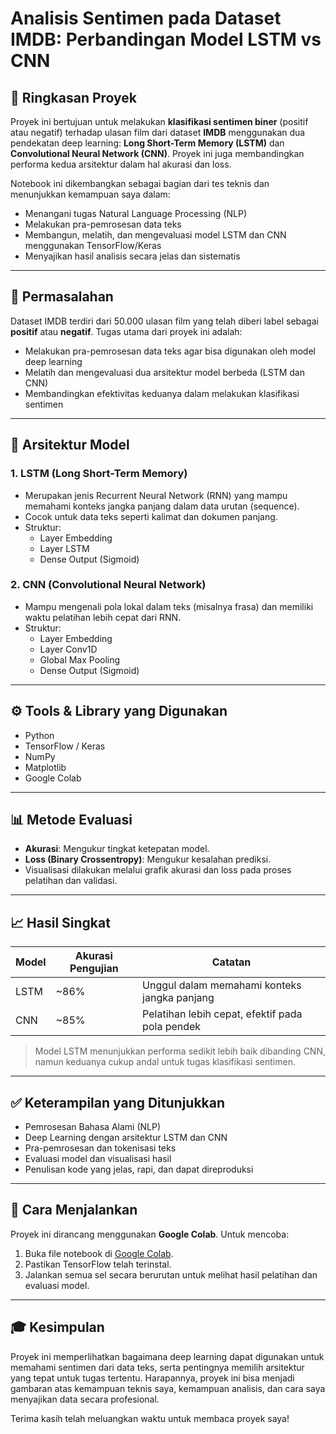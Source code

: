 # Analisis Sentimen pada Dataset IMDB: Perbandingan Model LSTM vs CNN

## 📌 Ringkasan Proyek

Proyek ini bertujuan untuk melakukan **klasifikasi sentimen biner** (positif atau negatif) terhadap ulasan film dari dataset **IMDB** menggunakan dua pendekatan deep learning: **Long Short-Term Memory (LSTM)** dan **Convolutional Neural Network (CNN)**. Proyek ini juga membandingkan performa kedua arsitektur dalam hal akurasi dan loss.

Notebook ini dikembangkan sebagai bagian dari tes teknis dan menunjukkan kemampuan saya dalam:
- Menangani tugas Natural Language Processing (NLP)
- Melakukan pra-pemrosesan data teks
- Membangun, melatih, dan mengevaluasi model LSTM dan CNN menggunakan TensorFlow/Keras
- Menyajikan hasil analisis secara jelas dan sistematis

---

## 🎯 Permasalahan

Dataset IMDB terdiri dari 50.000 ulasan film yang telah diberi label sebagai **positif** atau **negatif**. Tugas utama dari proyek ini adalah:
- Melakukan pra-pemrosesan data teks agar bisa digunakan oleh model deep learning
- Melatih dan mengevaluasi dua arsitektur model berbeda (LSTM dan CNN)
- Membandingkan efektivitas keduanya dalam melakukan klasifikasi sentimen

---

## 🧠 Arsitektur Model

### 1. LSTM (Long Short-Term Memory)
- Merupakan jenis Recurrent Neural Network (RNN) yang mampu memahami konteks jangka panjang dalam data urutan (sequence).
- Cocok untuk data teks seperti kalimat dan dokumen panjang.
- Struktur:
  - Layer Embedding
  - Layer LSTM
  - Dense Output (Sigmoid)

### 2. CNN (Convolutional Neural Network)
- Mampu mengenali pola lokal dalam teks (misalnya frasa) dan memiliki waktu pelatihan lebih cepat dari RNN.
- Struktur:
  - Layer Embedding
  - Layer Conv1D
  - Global Max Pooling
  - Dense Output (Sigmoid)

---

## ⚙️ Tools & Library yang Digunakan

- Python
- TensorFlow / Keras
- NumPy
- Matplotlib
- Google Colab

---

## 📊 Metode Evaluasi

- **Akurasi**: Mengukur tingkat ketepatan model.
- **Loss (Binary Crossentropy)**: Mengukur kesalahan prediksi.
- Visualisasi dilakukan melalui grafik akurasi dan loss pada proses pelatihan dan validasi.

---

## 📈 Hasil Singkat

| Model | Akurasi Pengujian | Catatan |
|-------|-------------------|---------|
| LSTM  | ~86%              | Unggul dalam memahami konteks jangka panjang |
| CNN   | ~85%              | Pelatihan lebih cepat, efektif pada pola pendek |

> Model LSTM menunjukkan performa sedikit lebih baik dibanding CNN, namun keduanya cukup andal untuk tugas klasifikasi sentimen.

---

## ✅ Keterampilan yang Ditunjukkan

- Pemrosesan Bahasa Alami (NLP)
- Deep Learning dengan arsitektur LSTM dan CNN
- Pra-pemrosesan dan tokenisasi teks
- Evaluasi model dan visualisasi hasil
- Penulisan kode yang jelas, rapi, dan dapat direproduksi

---

## 📂 Cara Menjalankan

Proyek ini dirancang menggunakan **Google Colab**. Untuk mencoba:

1. Buka file notebook di [Google Colab](https://colab.research.google.com/).
2. Pastikan TensorFlow telah terinstal.
3. Jalankan semua sel secara berurutan untuk melihat hasil pelatihan dan evaluasi model.

---

## 🎓 Kesimpulan

Proyek ini memperlihatkan bagaimana deep learning dapat digunakan untuk memahami sentimen dari data teks, serta pentingnya memilih arsitektur yang tepat untuk tugas tertentu. Harapannya, proyek ini bisa menjadi gambaran atas kemampuan teknis saya, kemampuan analisis, dan cara saya menyajikan data secara profesional.

Terima kasih telah meluangkan waktu untuk membaca proyek saya!
